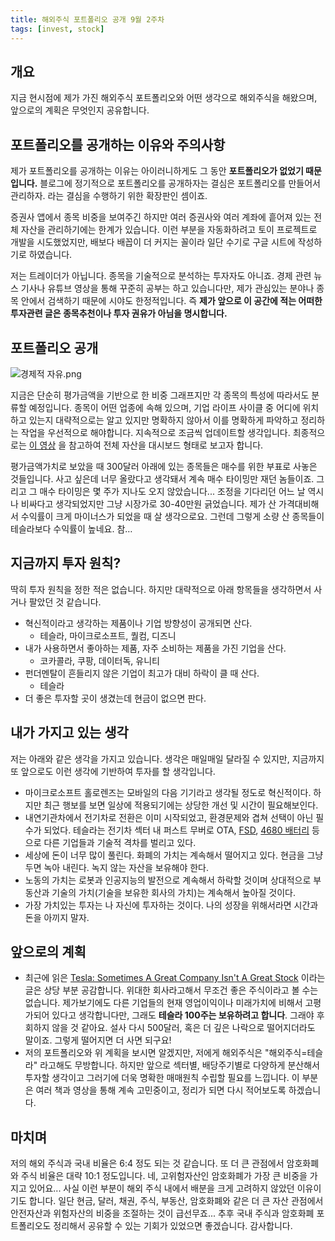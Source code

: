 ```yaml
---
title: 해외주식 포트폴리오 공개 9월 2주차
tags: [invest, stock]
---
```

## 개요
지금 현시점에 제가 가진 해외주식 포트폴리오와 어떤 생각으로 해외주식을 해왔으며, 앞으로의 계획은 무엇인지 공유합니다.


## 포트폴리오를 공개하는 이유와 주의사항
제가 포트폴리오를 공개하는 이유는 아이러니하게도 그 동안 **포트폴리오가 없었기 때문입니다.** 블로그에 정기적으로 포트폴리오를 공개하자는 결심은 포트폴리오를 만들어서 관리하자. 라는 결심을 수행하기 위한 확장판인 셈이죠.

증권사 앱에서 종목 비중을 보여주긴 하지만 여러 증권사와 여러 계좌에 흩어져 있는 전체 자산을 관리하기에는 한계가 있습니다. 이런 부분을 자동화하려고 토이 프로젝트로 개발을 시도했었지만, 배보다 배꼽이 더 커지는 꼴이라 일단 수기로 구글 시트에 작성하기로 하였습니다.

저는 트레이더가 아닙니다. 종목을 기술적으로 분석하는 투자자도 아니죠. 경제 관련 뉴스 기사나 유튜브 영상을 통해 꾸준히 공부는 하고 있습니다만, 제가 관심있는 분야나 종목 안에서 검색하기 때문에 시야도 한정적입니다. 즉 **제가 앞으로 이 공간에 적는 어떠한 투자관련 글은 종목추천이나 투자 권유가 아님을 명시합니다.**

## 포트폴리오 공개
![경제적 자유.png](https://dezangnet.notion.site/image/https%3A%2F%2Fs3-us-west-2.amazonaws.com%2Fsecure.notion-static.com%2Fb4dd3281-4152-4c5c-910f-9934ef4219bd%2F%EA%B2%BD%EC%A0%9C%EC%A0%81_%EC%9E%90%EC%9C%A0_-_Google_Sheets_2021-09-12_12-18-37.png?table=block&id=788dc731-3d2f-4cf3-9d05-0449d3ede78e&spaceId=7104e486-8d51-4b67-825a-091ed96349bf&width=2000&userId=&cache=v2)

지금은 단순히 평가금액을 기반으로 한 비중 그래프지만 각 종목의 특성에 따라서도 분류할 예정입니다. 종목이 어떤 업종에 속해 있으며, 기업 라이프 사이클 중 어디에 위치하고 있는지 대략적으로는 알고 있지만 명확하지 않아서 이를 명확하게 파악하고 정리하는 작업을 우선적으로 해야합니다. 지속적으로 조금씩 업데이트할 생각입니다. 최종적으로는 [이 영상](https://www.youtube.com/watch?v=qtY1NOVQ6iE) 을 참고하여 전체 자산을 대시보드 형태로 보고자 합니다.

평가금액가치로 보았을 때 300달러 아래에 있는 종목들은 매수를 위한 부표로 사놓은 것들입니다. 사고 싶은데 너무 올랐다고 생각돼서 계속 매수 타이밍만 재던 놈들이죠. 그리고 그 매수 타이밍은 몇 주가 지나도 오지 않았습니다... 조정을 기다리던 어느 날 역시나 비싸다고 생각되었지만 그냥 시장가로 30-40만원 긁었습니다. 제가 산 가격대비해서 수익률이 크게 마이너스가 되었을 때 살 생각으로요. 그런데 그렇게 소량 산 종목들이 테슬라보다 수익률이 높네요. 참…

## 지금까지 투자 원칙?

딱히 투자 원칙을 정한 적은 없습니다. 하지만 대략적으로 아래 항목들을 생각하면서 사거나 팔았던 것 같습니다.

- 혁신적이라고 생각하는 제품이나 기업 방향성이 공개되면 산다.
    - 테슬라, 마이크로소프트, 퀄컴, 디즈니
- 내가 사용하면서 좋아하는 제품, 자주 소비하는 제품을 가진 기업을 산다.
    - 코카콜라, 쿠팡, 데이터독, 유니티
- 펀더멘탈이 흔들리지 않은 기업이 최고가 대비 하락이 클 때 산다.
    - 테슬라
- 더 좋은 투자할 곳이 생겼는데 현금이 없으면 판다.

## 내가 가지고 있는 생각

저는 아래와 같은 생각을 가지고 있습니다. 생각은 매일매일 달라질 수 있지만, 지금까지 또 앞으로도 이런 생각에 기반하여 투자를 할 생각입니다.

- 마이크로소프트 홀로렌즈는 모바일의 다음 기기라고 생각될 정도로 혁신적이다. 하지만 최근 행보를 보면 일상에 적용되기에는 상당한 개선 및 시간이 필요해보인다.
- 내연기관차에서 전기차로 전환은 이미 시작되었고, 환경문제와 겹쳐 선택이 아닌 필수가 되었다. 테슬라는 전기차 섹터 내 퍼스트 무버로 OTA, [FSD](https://www.youtube.com/watch?v=at6pjzFKfzs), [4680 배터리](https://www.theguru.co.kr/news/article.html?no=23696) 등 으로 다른 기업들과 기술적 격차를 벌리고 있다.
- 세상에 돈이 너무 많이 풀린다. 화폐의 가치는 계속해서 떨어지고 있다. 현금을 그냥 두면 녹아 내린다. 녹지 않는 자산을 보유해야 한다.
- 노동의 가치는 로봇과 인공지능의 발전으로 계속해서 하락할 것이며 상대적으로 부동산과 기술의 가치(기술을 보유한 회사의 가치)는 계속해서 높아질 것이다.
- 가장 가치있는 투자는 나 자신에 투자하는 것이다. 나의 성장을 위해서라면 시간과 돈을 아끼지 말자.

## 앞으로의 계획

- 최근에 읽은 [Tesla: Sometimes A Great Company Isn't A Great Stock](https://seekingalpha.com/article/4454347-tesla-sometimes-a-great-company-isnt-a-great-stock) 이라는 글은 상당 부분 공감합니다. 위대한 회사라고해서 무조건 좋은 주식이라고 볼 수는 없습니다. 제가보기에도 다른 기업들의 현재 영업이익이나 미래가치에 비해서 고평가되어 있다고 생각합니다만, 그래도 **테슬라 100주는 보유하려고 합니다**. 그래야 후회하지 않을 것 같아요. 설사 다시 500달러, 혹은 더 깊은 나락으로 떨어지더라도 말이죠. 그렇게 떨어지면 더 사면 되구요!
- 저의 포트폴리오와 위 계획을 보시면 알겠지만, 저에게 해외주식은 "해외주식=테슬라" 라고해도 무방합니다. 하지만 앞으로 섹터별, 배당주기별로 다양하게 분산해서 투자할 생각이고 그러기에 더욱 명확한 매매원칙 수립할 필요를 느낍니다. 이 부분은 여러 책과 영상을 통해 계속 고민중이고, 정리가 되면 다시 적어보도록 하겠습니다.

## 마치며

저의 해외 주식과 국내 비율은 6:4 정도 되는 것 같습니다. 또 더 큰 관점에서 암호화폐와 주식 비율은 대략 10:1 정도입니다. 네, 고위험자산인 암호화폐가 가장 큰 비중을 가지고 있어요... 사실 이런 부분이 해외 주식 내에서 배분을 크게 고려하지 않았던 이유이기도 합니다. 일단 현금, 달러, 채권, 주식, 부동산, 암호화폐와 같은 더 큰 자산 관점에서 안전자산과 위험자산의 비중을 조절하는 것이 급선무죠... 추후 국내 주식과 암호화폐 포트폴리오도 정리해서 공유할 수 있는 기회가 있었으면 좋겠습니다. 감사합니다.